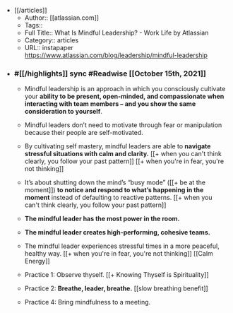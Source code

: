 - [[/articles]]
    - Author:: [[atlassian.com]]
    - Tags::
    - Full Title:: What Is Mindful Leadership? - Work Life by Atlassian
    - Category:: articles
    - URL:: instapaper https://www.atlassian.com/blog/leadership/mindful-leadership
- ### #[[/highlights]] sync #Readwise [[October 15th, 2021]]
    - Mindful leadership is an approach in which you consciously cultivate your **ability to be present, open-minded, and compassionate when interacting with team members – and you show the same consideration to yourself**.

    - Mindful leaders don’t need to motivate through fear or manipulation because their people are self-motivated. 
    - By cultivating self mastery, mindful leaders are able to **navigate stressful situations with calm and clarity.** [[+ when you can't think clearly, you follow your past pattern]] [[+ when you're in fear, you're not thinking]]
    - It’s about shutting down the mind’s “busy mode” ([[+ be at the moment]]) **to notice and respond to what’s happening in the moment** instead of defaulting to reactive patterns. [[+ when you can't think clearly, you follow your past pattern]] 
    - **The mindful leader has the most power in the room.**
    - **The mindful leader creates high-performing, cohesive teams.**
    - The mindful leader experiences stressful times in a more peaceful, healthy way. [[+ when you're in fear, you're not thinking]] [[Calm Energy]]
    - Practice 1: Observe thyself. [[+ Knowing Thyself is Spirituality]]
    - Practice 2: **Breathe, leader, breathe.** [[slow breathing benefit]]
    - Practice 4: Bring mindfulness to a meeting.
